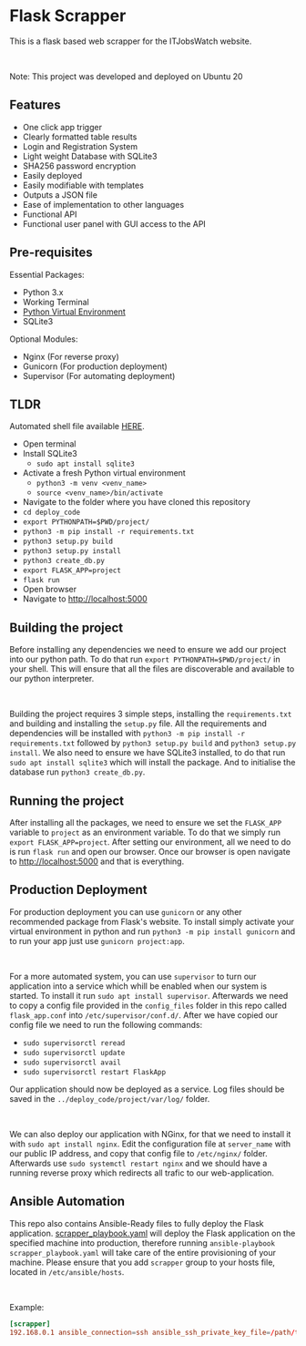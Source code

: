 # Flask Scrapper

This is a flask based web scrapper for the ITJobsWatch website.

</br>

Note: This project was developed and deployed on Ubuntu 20

## Features

- One click app trigger
- Clearly formatted table results
- Login and Registration System
- Light weight Database with SQLite3
- SHA256 password encryption
- Easily deployed
- Easily modifiable with templates
- Outputs a JSON file
- Ease of implementation to other languages
- Functional API
- Functional user panel with GUI access to the API

## Pre-requisites

Essential Packages:

- Python 3.x
- Working Terminal
- [Python Virtual Environment](https://docs.python.org/3/library/venv.html)
- SQLite3

Optional Modules:

- Nginx (For reverse proxy)
- Gunicorn (For production deployment)
- Supervisor (For automating deployment)

## TLDR

Automated shell file available [HERE](/automation/dev_env.sh).

- Open terminal
- Install SQLite3
  - `sudo apt install sqlite3`
- Activate a fresh Python virtual environment
  - `python3 -m venv <venv_name>`
  - `source <venv_name>/bin/activate`
- Navigate to the folder where you have cloned this repository
- `cd deploy_code`
- `export PYTHONPATH=$PWD/project/`
- `python3 -m pip install -r requirements.txt`
- `python3 setup.py build`
- `python3 setup.py install`
- `python3 create_db.py`
- `export FLASK_APP=project`
- `flask run`
- Open browser
- Navigate to [http://localhost:5000](http://localhost:5000)

## Building the project

Before installing any dependencies we need to ensure we add our project into our python path. To do that run `export PYTHONPATH=$PWD/project/` in your shell. This will ensure that all the files are discoverable and available to our python interpreter.

</br>

Building the project requires 3 simple steps, installing the `requirements.txt` and building and installing the `setup.py` file. All the requirements and dependencies will be installed with `python3 -m pip install -r requirements.txt` followed by `python3 setup.py build` and `python3 setup.py install`. We also need to ensure we have SQLite3 installed, to do that run `sudo apt install sqlite3` which will install the package. And to initialise the database run `python3 create_db.py`.

## Running the project

After installing all the packages, we need to ensure we set the `FLASK_APP` variable to `project` as an environment variable. To do that we simply run `export FLASK_APP=project`. After setting our environment, all we need to do is run `flask run` and open our browser. Once our browser is open navigate to [http://localhost:5000](http://localhost:5000) and that is everything.

## Production Deployment

For production deployment you can use `gunicorn` or any other recommended package from Flask's website. To install simply activate your virtual environment in python and run `python3 -m pip install gunicorn` and to run your app just use `gunicorn project:app`.

</br>

For a more automated system, you can use `supervisor` to turn our application into a service which whill be enabled when our system is started. To install it run `sudo apt install supervisor`. Afterwards we need to copy a config file provided in the `config_files` folder in this repo called `flask_app.conf` into `/etc/supervisor/conf.d/`. After we have copied our config file we need to run the following commands:

- `sudo supervisorctl reread`
- `sudo supervisorctl update`
- `sudo supervisorctl avail`
- `sudo supervisorctl restart FlaskApp`

Our application should now be deployed as a service. Log files should be saved in the `../deploy_code/project/var/log/` folder.

</br>

We can also deploy our application with NGinx, for that we need to install it with `sudo apt install nginx`. Edit the configuration file at `server_name` with our public IP address, and copy that config file to `/etc/nginx/` folder. Afterwards use `sudo systemctl restart nginx` and we should have a running reverse proxy which redirects all trafic to our web-application.

## Ansible Automation

This repo also contains Ansible-Ready files to fully deploy the Flask application. [scrapper_playbook.yaml](automation/scrapper_playbook.yaml) will deploy the Flask application on the specified machine into production, therefore running `ansible-playbook scrapper_playbook.yaml` will take care of the entire provisioning of your machine. Please ensure that you add `scrapper` group to your hosts file, located in `/etc/ansible/hosts`.

</br>

Example:

```conf
[scrapper]
192.168.0.1 ansible_connection=ssh ansible_ssh_private_key_file=/path/to/file/key.pem
```
